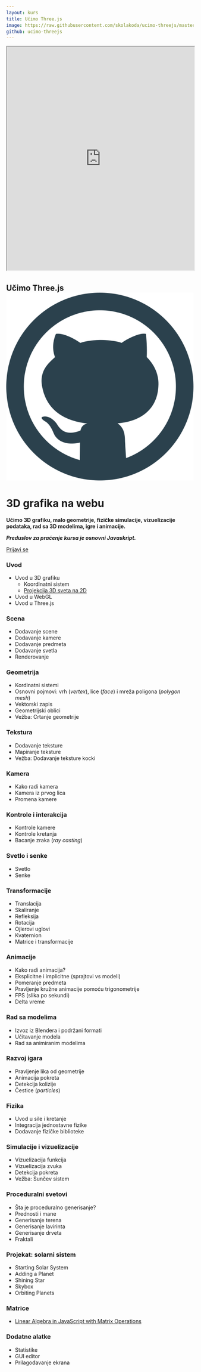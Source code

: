 ```yaml
---
layout: kurs
title: Učimo Three.js
image: https://raw.githubusercontent.com/skolakoda/ucimo-threejs/master/ucimo-threejs.png
github: ucimo-threejs
---
```


<iframe scrolling="no" class="float-left" src="http://skolakoda.org/ucimo-threejs/40-rad-sa-modelima/90-modeli-dae/" width="100%" height="600"></iframe>

## Učimo Three.js [<img src="/images/ui/ikonice/github.svg" class="ikonica-veca">](https://github.com/skolakoda/ucimo-threejs)

# 3D grafika na webu

**Učimo 3D grafiku, malo geometrije, fizičke simulacije, vizuelizacije podataka, rad sa 3D modelima, igre i animacije.**

***Preduslov za praćenje kursa je osnovni Javaskript.***

<a href="/kursevi/prijava?kurs=9" class="btn float-right">Prijavi se</a>

### Uvod

- Uvod u 3D grafiku
  - Koordinatni sistem
  - [Projekcija 3D sveta na 2D](https://github.com/skolakoda/ucimo-3d-projekciju)
- Uvod u WebGL
- Uvod u Three.js

### Scena

- Dodavanje scene
- Dodavanje kamere
- Dodavanje predmeta
- Dodavanje svetla
- Renderovanje

### Geometrija

- Kordinatni sistemi
- Osnovni pojmovi: vrh (*vertex*), lice (*face*) i mreža poligona (*polygon mesh*)
- Vektorski zapis
- Geometrijski oblici
- Vežba: Crtanje geometrije

### Tekstura

- Dodavanje teksture
- Mapiranje teksture
- Vežba: Dodavanje teksture kocki

### Kamera

- Kako radi kamera
- Kamera iz prvog lica
- Promena kamere

### Kontrole i interakcija

- Kontrole kamere
- Kontrole kretanja
- Bacanje zraka (*ray casting*)

### Svetlo i senke

- Svetlo
- Senke

### Transformacije

- Translacija
- Skaliranje
- Refleksija
- Rotacija
- Ojlerovi uglovi
- Kvaternion
- Matrice i transformacije

### Animacije

- Kako radi animacija?
- Eksplicitne i implicitne (sprajtovi vs modeli)
- Pomeranje predmeta
- Pravljenje kružne animacije pomoću trigonometrije
- FPS (slika po sekundi)
- Delta vreme

### Rad sa modelima

- Izvoz iz Blendera i podržani formati
- Učitavanje modela
- Rad sa animiranim modelima

### Razvoj igara

- Pravljenje lika od geometrije
- Animacija pokreta
- Detekcija kolizije
- Čestice (*particles*)

### Fizika

- Uvod u sile i kretanje
- Integracija jednostavne fizike
- Dodavanje fizičke biblioteke

### Simulacije i vizuelizacije

- Vizuelizacija funkcija
- Vizuelizacija zvuka
- Detekcija pokreta
- Vežba: Sunčev sistem

### Proceduralni svetovi

- Šta je proceduralno generisanje?
- Prednosti i mane
- Generisanje terena
- Generisanje lavirinta
- Generisanje drveta
- Fraktali

### Projekat: solarni sistem

- Starting Solar System
- Adding a Planet
- Shining Star
- Skybox
- Orbiting Planets

### Matrice

- [Linear Algebra in JavaScript with Matrix Operations](https://www.robinwieruch.de/linear-algebra-matrix-javascript/)

### Dodatne alatke

- Statistike
- GUI editor
- Prilagođavanje ekrana
